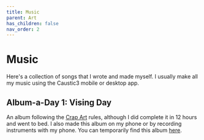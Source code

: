 ```yaml
---
title: Music
parent: Art
has_children: false
nav_order: 2
---
```


# Music

Here's a collection of songs that I wrote and made myself. I usually make all my music using the Caustic3 mobile or desktop app.

## Album-a-Day 1: Vising Day

An album following the [Crap Art](http://crapart.spacebar.org/aad/) rules, although I did complete it in 12 hours and went to bed. I also made this album on my phone or by recording instruments with my phone. You can temporarily find this album [here](https://drive.google.com/folderview?id=1-0nmUNu3FQplntFUq3NwzZOSX-eFPSKF).
